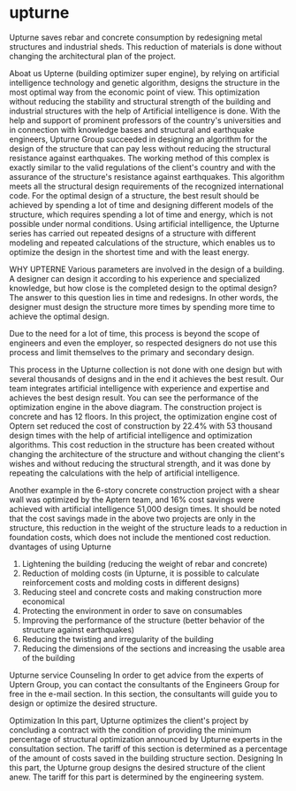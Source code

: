 # upturne
Upturne saves rebar and concrete consumption by redesigning metal structures and industrial sheds. This reduction of materials is done without changing the architectural plan of the project.

Aboat us
Upterne (building optimizer super engine), by relying on artificial intelligence technology and genetic algorithm, designs the structure in the most optimal way from the economic point of view. This optimization without reducing the stability and structural strength of the building and industrial structures with the help of Artificial intelligence is done.
With the help and support of prominent professors of the country's universities and in connection with knowledge bases and structural and earthquake engineers, Upturne Group succeeded in designing an algorithm for the design of the structure that can pay less without reducing the structural resistance against earthquakes.
The working method of this complex is exactly similar to the valid regulations of the client's country and with the assurance of the structure's resistance against earthquakes. This algorithm meets all the structural design requirements of the recognized international code.
For the optimal design of a structure, the best result should be achieved by spending a lot of time and designing different models of the structure, which requires spending a lot of time and energy, which is not possible under normal conditions.
Using artificial intelligence, the Upturne series has carried out repeated designs of a structure with different modeling and repeated calculations of the structure, which enables us to optimize the design in the shortest time and with the least energy.

WHY UPTERNE
Various parameters are involved in the design of a building. A designer can design it according to his experience and specialized knowledge, but how close is the completed design to the optimal design?
The answer to this question lies in time and redesigns. In other words, the designer must design the structure more times by spending more time to achieve the optimal design.




 

Due to the need for a lot of time, this process is beyond the scope of engineers and even the employer, so respected designers do not use this process and limit themselves to the primary and secondary design.
 

This process in the Upturne collection is not done with one design but with several thousands of designs and in the end it achieves the best result.
Our team integrates artificial intelligence with experience and expertise and achieves the best design result. You can see the performance of the optimization engine in the above diagram. The construction project is concrete and has 12 floors. In this project, the optimization engine cost of Optern set reduced the cost of construction by 22.4% with 53 thousand design times with the help of artificial intelligence and optimization algorithms. This cost reduction in the structure has been created without changing the architecture of the structure and without changing the client's wishes and without reducing the structural strength, and it was done by repeating the calculations with the help of artificial intelligence.

Another example in the 6-story concrete construction project with a shear wall was optimized by the Aptern team, and 16% cost savings were achieved with artificial intelligence 51,000 design times.
 It should be noted that the cost savings made in the above two projects are only in the structure, this reduction in the weight of the structure leads to a reduction in foundation costs, which does not include the mentioned cost reduction.
dvantages of using Upturne
1. Lightening the building (reducing the weight of rebar and concrete)
2. Reduction of molding costs (in Upturne, it is possible to calculate reinforcement costs and molding costs in different designs)
3. Reducing steel and concrete costs and making construction more economical
4. Protecting the environment in order to save on consumables
5. Improving the performance of the structure (better behavior of the structure against earthquakes)
6. Reducing the twisting and irregularity of the building
7. Reducing the dimensions of the sections and increasing the usable area of the building

Upturne service
Counseling
In order to get advice from the experts of Uptern Group, you can contact the consultants of the Engineers Group for free in the e-mail section. In this section, the consultants will guide you to design or optimize the desired structure.


Optimization
In this part, Upturne optimizes the client's project by concluding a contract with the condition of providing the minimum percentage of structural optimization announced by Upturne experts in the consultation section. The tariff of this section is determined as a percentage of the amount of costs saved in the building structure section.
Designing
In this part, the Upturne group designs the desired structure of the client anew. The tariff for this part is determined by the engineering system.

